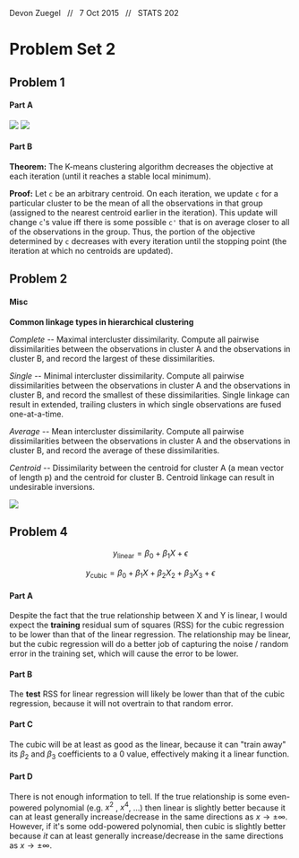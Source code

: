 Devon Zuegel &nbsp; // &nbsp; 7 Oct 2015 &nbsp; // &nbsp; STATS 202

# Problem Set 2 #

## Problem 1 ##

#### Part A ####

![](/Users/devonzuegel/Github/stanford_classes/stats202/hw2/images/1a1.jpg)
![](/Users/devonzuegel/Github/stanford_classes/stats202/hw2/images/1a2.jpg)


#### Part B ####

**Theorem:** The K-means clustering algorithm decreases the objective at each iteration (until it reaches a stable local minimum).

**Proof:** Let `c` be an arbitrary centroid. On each iteration, we update `c` for a particular cluster to be the mean of all the observations in that group (assigned to the nearest centroid earlier in the iteration). This update will change `c`'s value iff there is some possible `c'` that is on average closer to all of the observations in the group. Thus, the portion of the objective determined by `c` decreases with every iteration until the stopping point (the iteration at which no centroids are updated).

<!-- Then, we iterate through all observations and update their labels to reflect the updated centroids. Take a single observation `o`, which we'll say is currently in cluster 1, whose initial centroid we'll call `c1`. This iteration will change `o`'s value iff there is some other centroid `cn` that is closer to it. Thus,  -->

## Problem 2 ##

#### Misc ####

**Common linkage types in hierarchical clustering**

*Complete* -- Maximal intercluster dissimilarity. Compute all pairwise dissimilarities between the observations in cluster A and the observations in cluster B, and record the largest of these dissimilarities.

*Single* -- Minimal intercluster dissimilarity. Compute all pairwise dissimilarities between the observations in cluster A and the observations in cluster B, and record the smallest of these dissimilarities. Single linkage can result in extended, trailing clusters in which single observations are fused one-at-a-time.

*Average* -- Mean intercluster dissimilarity. Compute all pairwise dissimilarities
between the observations in cluster A and the observations in cluster B, and record the average of these dissimilarities.

*Centroid* -- Dissimilarity between the centroid for cluster A (a mean vector of length p) and the centroid for cluster B. Centroid linkage can result in undesirable inversions.

![](/Users/devonzuegel/Github/stanford_classes/stats202/hw2/images/2.png)

## Problem 4 ##

$$y_{\text{linear}} = \beta_0 + \beta_1X + \epsilon$$

$$y_{\text{cubic}} = \beta_0 + \beta_1X + \beta_2X_2 + \beta_3X_3 + \epsilon$$

#### Part A ####

Despite the fact that the true relationship between X and Y is linear, I would expect the **training** residual sum of squares (RSS) for the cubic regression to be lower than that of the linear regression. The relationship may be linear, but the cubic regression will do a better job of capturing the noise / random error in the training set, which will cause the error to be lower.

#### Part B ####

The **test** RSS for linear regression will likely be lower than that of the cubic regression, because it will not overtrain to that random error.

#### Part C ####

The cubic will be at least as good as the linear, because it can "train away" its $\beta_2$ and $\beta_3$ coefficients to a 0 value, effectively making it a linear function.

#### Part D ####

There is not enough information to tell. If the true relationship is some even-powered polynomial (e.g. $x^{2}$ , $x^{4}$, ...) then linear is slightly better because it can at least generally increase/decrease in the same directions as $x \rightarrow ±\infty$. However, if it's some odd-powered polynomial, then cubic is slightly better because *it* can at least generally increase/decrease in the same directions as $x \rightarrow ±\infty$.




